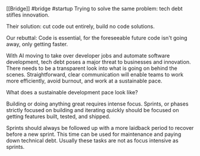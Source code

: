 [[Bridge]] #bridge #startup 
Trying to solve the same problem: tech debt stifles innovation. 

Their solution: cut code out entirely, build no code solutions. 

Our rebuttal: Code is essential, for the foreseeable future code isn't going away, only getting faster. 

With AI moving to take over developer jobs and automate software development, tech debt poses a major threat to businesses and innovation. There needs to be a transparent look into what is going on behind the scenes. Straightforward, clear communication will enable teams to work more efficiently, avoid burnout, and work at a sustainable pace. 

What does a sustainable development pace look like? 

Building or doing anything great requires intense focus. Sprints, or phases strictly focused on building and iterating quickly should be focused on getting features built, tested, and shipped. 

Sprints should always be followed up with a more laidback period to recover before a new sprint. This time can be used for maintenance and paying down technical debt. Usually these tasks are not as focus intensive as sprints. 